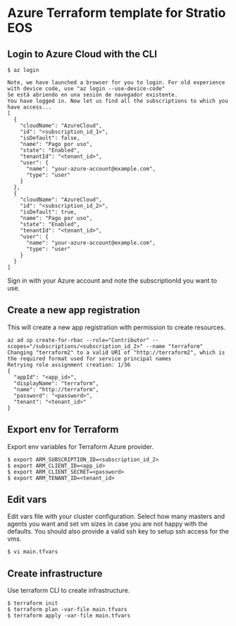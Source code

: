 # Azure Terraform template for Stratio EOS

## Login to Azure Cloud with the CLI

```
$ az login

Note, we have launched a browser for you to login. For old experience with device code, use "az login --use-device-code"
Se está abriendo en una sesión de navegador existente.
You have logged in. Now let us find all the subscriptions to which you have access...
[
  {
    "cloudName": "AzureCloud",
    "id": "<subscription_id_1>",
    "isDefault": false,
    "name": "Pago por uso",
    "state": "Enabled",
    "tenantId": "<tenant_id>",
    "user": {
      "name": "your-azure-account@example.com",
      "type": "user"
    }
  },
  {
    "cloudName": "AzureCloud",
    "id": "<subscription_id_2>",
    "isDefault": true,
    "name": "Pago por uso",
    "state": "Enabled",
    "tenantId": "<tenant_id>",
    "user": {
      "name": "your-azure-account@example.com",
      "type": "user"
    }
  }
]
```

Sign in with your Azure account and note the subscriptionId you want to use.

## Create a new app registration

This will create a new app registration with permission to create resources.

```
az ad sp create-for-rbac --role="Contributor" --scopes="/subscriptions/<subscription_id_2>" --name "terraform"
Changing "terraform2" to a valid URI of "http://terraform2", which is the required format used for service principal names
Retrying role assignment creation: 1/36
{
  "appId": "<app_id>",
  "displayName": "terraform",
  "name": "http://terraform",
  "password": "<password>",
  "tenant": "<tenant_id>"
}
```

## Export env for Terraform

Export env variables for Terraform Azure provider.

```
$ export ARM_SUBSCRIPTION_ID=<subscription_id_2>
$ export ARM_CLIENT_ID=<app_id>
$ export ARM_CLIENT_SECRET=<password>
$ export ARM_TENANT_ID=<tenant_id>
```

## Edit vars

Edit vars file with your cluster configuration. Select how many masters and agents you want and set vm sizes in case you are not happy with the defaults. You should also provide a valid ssh key to setup ssh access for the vms.

```
$ vi main.tfvars
```

## Create infrastructure

Use terraform CLI to create infrastructure.

```
$ terraform init
$ terraform plan -var-file main.tfvars
$ terraform apply -var-file main.tfvars
```